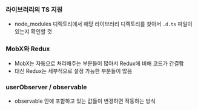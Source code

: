 ### 라이브러리의 TS 지원

- node_modules 디렉토리에서 해당 라이브러리 디렉토리를 찾아서 `.d.ts` 파일이 있는지 확인할 것

### MobX와 Redux

- MobX는 자동으로 처리해주는 부분들이 많아서 Redux에 비해 코드가 간결함
- 대신 Redux는 세부적으로 설정 가능한 부분들이 많음

### userObserver / observable

- observable 안에 포함하고 있는 값들이 변경하면 작동하는 방식
